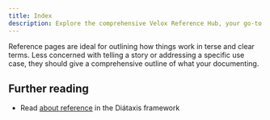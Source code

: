 ```yaml
---
title: Index
description: Explore the comprehensive Velox Reference Hub, your go-to resource for mastering full-stack development essentials. Uncover in-depth documentation, real-world use cases, and practical guides to amplify your Velox experience.
---
```


Reference pages are ideal for outlining how things work in terse and clear terms.
Less concerned with telling a story or addressing a specific use case, they should give a comprehensive outline of what your documenting.

## Further reading

- Read [about reference](https://diataxis.fr/reference/) in the Diátaxis framework
